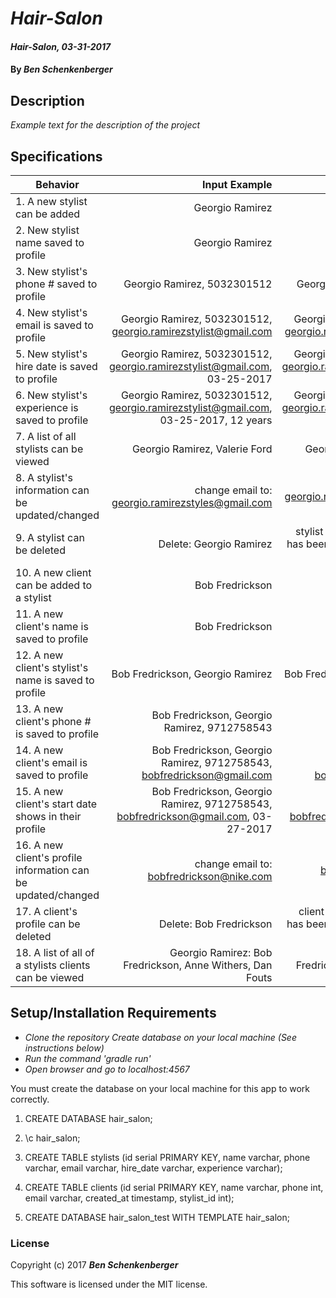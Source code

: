 # _Hair-Salon_

#### _Hair-Salon, 03-31-2017_

#### By _**Ben Schenkenberger**_

## Description
_Example text for the description of the project_


## Specifications

| Behavior                   | Input Example     | Output Example    |
| -------------------------- | -----------------:| -----------------:|
| 1. A new stylist can be added | Georgio Ramirez | Georgio Ramirez |
| 2. New stylist name saved to profile | Georgio Ramirez | Georgio Ramirez |
| 3. New stylist's phone # saved to profile | Georgio Ramirez, 5032301512 | Georgio Ramirez, 5032301512 |
| 4. New stylist's email is saved to profile | Georgio Ramirez, 5032301512, georgio.ramirezstylist@gmail.com | Georgio Ramirez, 5032301512, georgio.ramirezstylist@gmail.com |
| 5. New stylist's hire date is saved to profile | Georgio Ramirez, 5032301512, georgio.ramirezstylist@gmail.com, 03-25-2017 | Georgio Ramirez, 5032301512, georgio.ramirezstylist@gmail.com, 03-25-2017 |
| 6. New stylist's experience is saved to profile | Georgio Ramirez, 5032301512, georgio.ramirezstylist@gmail.com, 03-25-2017, 12 years | Georgio Ramirez, 5032301512, georgio.ramirezstylist@gmail.com, 03-25-2017, 12 years |
| 7. A list of all stylists can be viewed | Georgio Ramirez, Valerie Ford | Georgio Ramirez, Valerie Ford |
| 8. A stylist's information can be updated/changed | change email to: georgio.ramirezstyles@gmail.com | georgio.ramirezstyles@gmail.com |
| 9. A stylist can be deleted | Delete: Georgio Ramirez | stylist name: "Georgio Ramirez" has been deleted from your list of active stylists |
| 10. A new client can be added to a stylist | Bob Fredrickson | Bob Fredrickson |
| 11. A new client's name is saved to profile | Bob Fredrickson | Bob Fredrickson |
| 12. A new client's stylist's name is saved to profile | Bob Fredrickson, Georgio Ramirez | Bob Fredrickson, Georgio Ramirez |
| 13. A new client's phone # is saved to profile | Bob Fredrickson, Georgio Ramirez, 9712758543 | Bob Fredrickson, Georgio Ramirez, 9712758543 |
| 14. A new client's email is saved to profile | Bob Fredrickson, Georgio Ramirez, 9712758543, bobfredrickson@gmail.com | Bob Fredrickson, Georgio Ramirez, 9712758543, bobfredrickson@gmail.com |
| 15. A new client's start date shows in their profile | Bob Fredrickson, Georgio Ramirez, 9712758543, bobfredrickson@gmail.com, 03-27-2017 | Bob Fredrickson, Georgio Ramirez, 9712758543, bobfredrickson@gmail.com, 03-27-2017 |
| 16. A new client's profile information can be updated/changed | change email to: bobfredrickson@nike.com | bobfredrickson@nike.com |
| 17. A client's profile can be deleted | Delete: Bob Fredrickson | client name: "Bob Fredrickson" has been deleted from your list of current clients |
| 18. A list of all of a stylists clients can be viewed | Georgio Ramirez: Bob Fredrickson, Anne Withers, Dan Fouts | Georgio Ramirez: Bob Fredrickson, Anne Withers, Dan Fouts |

## Setup/Installation Requirements

* _Clone the repository_
*_Create database on your local machine (See instructions below)_*
* _Run the command 'gradle run'_
* _Open browser and go to localhost:4567_

You must create the database on your local machine for this app to work correctly.

1. CREATE DATABASE hair_salon;

2. \c hair_salon;

3. CREATE TABLE stylists (id serial PRIMARY KEY, name varchar, phone varchar, email varchar, hire_date varchar, experience varchar);

4. CREATE TABLE clients (id serial PRIMARY KEY, name varchar, phone int, email varchar, created_at timestamp, stylist_id int);

5. CREATE DATABASE hair_salon_test WITH TEMPLATE hair_salon;

### License

Copyright (c) 2017 **_Ben Schenkenberger_**

This software is licensed under the MIT license.
